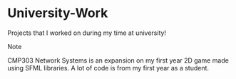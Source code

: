 # University-Work
Projects that I worked on during my time at university!


Note

CMP303 Network Systems is an expansion on my first year 2D game made using SFML libraries.
A lot of code is from my first year as a student.